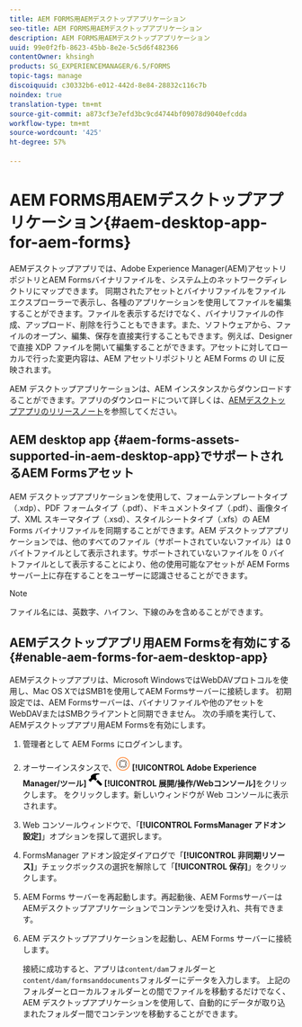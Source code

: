 ```yaml
---
title: AEM FORMS用AEMデスクトップアプリケーション
seo-title: AEM FORMS用AEMデスクトップアプリケーション
description: AEM FORMS用AEMデスクトップアプリケーション
uuid: 99e0f2fb-8623-45bb-8e2e-5c5d6f482366
contentOwner: khsingh
products: SG_EXPERIENCEMANAGER/6.5/FORMS
topic-tags: manage
discoiquuid: c30332b6-e012-442d-8e84-28832c116c7b
noindex: true
translation-type: tm+mt
source-git-commit: a873cf3e7efd3bc9cd4744bf09078d9040efcdda
workflow-type: tm+mt
source-wordcount: '425'
ht-degree: 57%

---
```



# AEM FORMS用AEMデスクトップアプリケーション{#aem-desktop-app-for-aem-forms}

AEMデスクトップアプリでは、Adobe Experience Manager(AEM)アセットリポジトリとAEM Formsバイナリファイルを、システム上のネットワークディレクトリにマップできます。 同期されたアセットとバイナリファイルをファイルエクスプローラーで表示し、各種のアプリケーションを使用してファイルを編集することができます。ファイルを表示するだけでなく、バイナリファイルの作成、アップロード、削除を行うこともできます。また、ソフトウェアから、ファイルのオープン、編集、保存を直接実行することもできます。例えば、Designer で直接 XDP ファイルを開いて編集することができます。アセットに対してローカルで行った変更内容は、AEM アセットリポジトリと AEM Forms の UI に反映されます。

AEM デスクトップアプリケーションは、AEM インスタンスからダウンロードすることができます。アプリのダウンロードについて詳しくは、[AEMデスクトップアプリのリリースノート](https://helpx.adobe.com/experience-manager/desktop-app/release-notes.html)を参照してください。

## AEM desktop app {#aem-forms-assets-supported-in-aem-desktop-app}でサポートされるAEM Formsアセット

AEM デスクトップアプリケーションを使用して、フォームテンプレートタイプ（.xdp）、PDF フォームタイプ（.pdf）、ドキュメントタイプ（.pdf）、画像タイプ、XML スキーマタイプ（.xsd）、スタイルシートタイプ（.xfs）の AEM Forms バイナリファイルを同期することができます。AEM デスクトップアプリケーションでは、他のすべてのファイル（サポートされていないファイル）は 0 バイトファイルとして表示されます。サポートされていないファイルを 0 バイトファイルとして表示することにより、他の使用可能なアセットが AEM Forms サーバー上に存在することをユーザーに認識させることができます。

>[!NOTE]
>
>ファイル名には、英数字、ハイフン、下線のみを含めることができます。

## AEMデスクトップアプリ用AEM Formsを有効にする{#enable-aem-forms-for-aem-desktop-app}

AEMデスクトップアプリは、Microsoft WindowsではWebDAVプロトコルを使用し、Mac OS XではSMB1を使用してAEM Formsサーバーに接続します。 初期設定では、AEM Formsサーバーは、バイナリファイルや他のアセットをWebDAVまたはSMBクライアントと同期できません。 次の手順を実行して、AEMデスクトップアプリ用AEM Formsを有効にします。

1. 管理者として AEM Forms にログインします。
1. オーサーインスタンスで、![adobeexperiencemanager](assets/adobeexperiencemanager.png) **[!UICONTROL Adobe Experience Manager/ツール]** ![ハンマー](assets/hammer.png) **[!UICONTROL 展開/操作/Webコンソール]**&#x200B;をクリックします。 をクリックします。新しいウィンドウが Web コンソールに表示されます。
1. Web コンソールウィンドウで、「**[!UICONTROL FormsManager アドオン設定]**」オプションを探して選択します。
1. FormsManager アドオン設定ダイアログで「**[!UICONTROL 非同期リソース]**」チェックボックスの選択を解除して「**[!UICONTROL 保存]**」をクリックします。
1. AEM Forms サーバーを再起動します。再起動後、AEM FormsサーバーはAEMデスクトップアプリケーションでコンテンツを受け入れ、共有できます。
1. AEM デスクトップアプリケーションを起動し、AEM Forms サーバーに接続します。

   接続に成功すると、アプリは`content/dam`フォルダーと`content/dam/formsanddocuments`フォルダーにデータを入力します。 上記のフォルダーとローカルフォルダーとの間でファイルを移動するだけでなく、AEM デスクトップアプリケーションを使用して、自動的にデータが取り込まれたフォルダー間でコンテンツを移動することができます。

